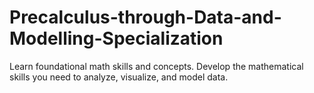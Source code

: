 # Precalculus-through-Data-and-Modelling-Specialization
Learn foundational math skills and concepts. Develop the mathematical skills you need to analyze, visualize, and model data.
